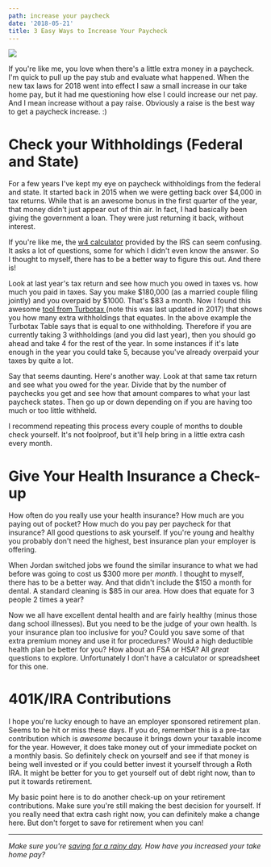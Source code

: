 ```yaml
---
path: increase your paycheck
date: '2018-05-21'
title: 3 Easy Ways to Increase Your Paycheck
---
```

![](/assets/easywaystoincreasepaycheck.png)

If you're like me, you love when there's a little extra money in a paycheck.  I'm quick to pull up the pay stub and evaluate what happened.  When the new tax laws for 2018 went into effect I saw a small increase in our take home pay, but it had me questioning how else I could increase our net pay.  And I mean increase without a pay raise.  Obviously a raise is the best way to get a paycheck increase. :)

# Check your Withholdings (Federal and State)

For a few years I've kept my eye on paycheck withholdings from the federal and state.  It started back in 2015 when we were getting back over $4,000 in tax returns.  While that is an awesome bonus in the first quarter of the year, that money didn't just appear out of thin air.  In fact, I had basically been giving the government a loan. They were just returning it back, without interest.

If you're like me, the [w4 calculator](https://www.irs.gov/individuals/irs-withholding-calculator) provided by the IRS can seem confusing.  It asks a lot of questions, some for which I didn't even know the answer.  So I thought to myself, there has to be a better way to figure this out.  And there is! 

Look at last year's tax return and see how much you owed in taxes vs. how much you paid in taxes.  Say you make $180,000 (as a married couple filing jointly) and you overpaid by $1000.  That's $83 a month.  Now I found this awesome [tool from Turbotax ](https://turbotax.intuit.com/tax-tips/tax-refund/fatten-your-paycheck-and-still-get-a-tax-refund/L5HaySdDP)(note this was last updated in 2017) that shows you how many extra withholdings that equates. In the above example the Turbotax Table says that is equal to one withholding.  Therefore if you are currently taking 3 withholdings (and you did last year), then you should go ahead and take 4 for the rest of the year.  In some instances if it's late enough in the year you could take 5, because you've already overpaid your taxes by quite a lot.

Say that seems daunting.  Here's another way.  Look at that same tax return and see what you owed for the year.  Divide that by the number of paychecks you get and see how that amount compares to what your last paycheck states.  Then go up or down depending on if you are having too much or too little withheld.

I recommend repeating this process every couple of months to double check yourself.  It's not foolproof, but it'll help bring in a little extra cash every month.

# Give Your Health Insurance a Check-up

How often do you really use your health insurance?  How much are you paying out of pocket?  How much do you pay per paycheck for that insurance?  All good questions to ask yourself.  If you're young and healthy you probably don't need the highest, best insurance plan your employer is offering.

When Jordan switched jobs we found the similar insurance to what we had before was going to cost us $300 more per _month_.  I thought to myself, there has to be a better way.  And that didn't include the $150 a month for dental.  A standard cleaning is $85 in our area. How does that equate for 3 people 2 times a year?

Now we all have excellent dental health and are fairly healthy (minus those dang school illnesses).  But you need to be the judge of your own health.  Is your insurance plan too inclusive for you?  Could you save some of that extra premium money and use it for procedures?  Would a high deductible health plan be better for you?  How about an FSA or HSA?  All _great_ questions to explore.  Unfortunately I don't have a calculator or spreadsheet for this one.

# 401K/IRA Contributions

I hope you're lucky enough to have an employer sponsored retirement plan.  Seems to be hit or miss these days.  If you do, remember this is a pre-tax contribution which is _awesome_ because it brings down your taxable income for the year.  However, it does take money out of your immediate pocket on a monthly basis.  So definitely check on yourself and see if that money is being well invested or if you could better invest it yourself through a Roth IRA.  It might be better for you to get yourself out of debt right now, than to put it towards retirement.

My basic point here is to do another check-up on your retirement contributions.  Make sure you're still making the best decision for yourself.  If you really need that extra cash right now, you can definitely make a change here.  But don't forget to save for retirement when you can!

- - -

_Make sure you're _[_saving for a rainy day_](https://kohlifornia.com/budgeting-for-a-rainy-day/)_. How have you increased your take home pay?_
